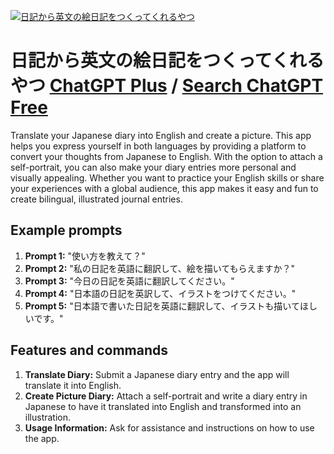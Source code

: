
[![日記から英文の絵日記をつくってくれるやつ](https://files.oaiusercontent.com/file-SmgjoYoD4y0GAlSGowIJuxWy?se=2123-10-17T03%3A07%3A36Z&sp=r&sv=2021-08-06&sr=b&rscc=max-age%3D31536000%2C%20immutable&rscd=attachment%3B%20filename%3Ddbbce42e-9ad6-4854-8439-a5558b09ce94.png&sig=VVrd2es2rkZdX4KeNxQpHPiNx1bSHLKSwnOkr008SJc%3D)](https://chat.openai.com/g/g-33k1QzM7c-ri-ji-karaying-wen-nohui-ri-ji-wotukututekureruyatu)

# 日記から英文の絵日記をつくってくれるやつ [ChatGPT Plus](https://chat.openai.com/g/g-33k1QzM7c-ri-ji-karaying-wen-nohui-ri-ji-wotukututekureruyatu) / [Search ChatGPT Free](https://gptcall.net/index.html#/?search=%E6%97%A5%E8%A8%98%E3%81%8B%E3%82%89%E8%8B%B1%E6%96%87%E3%81%AE%E7%B5%B5%E6%97%A5%E8%A8%98%E3%82%92%E3%81%A4%E3%81%8F%E3%81%A3%E3%81%A6%E3%81%8F%E3%82%8C%E3%82%8B%E3%82%84%E3%81%A4)

Translate your Japanese diary into English and create a picture. This app helps you express yourself in both languages by providing a platform to convert your thoughts from Japanese to English. With the option to attach a self-portrait, you can also make your diary entries more personal and visually appealing. Whether you want to practice your English skills or share your experiences with a global audience, this app makes it easy and fun to create bilingual, illustrated journal entries.

## Example prompts

1. **Prompt 1:** "使い方を教えて？"
2. **Prompt 2:** "私の日記を英語に翻訳して、絵を描いてもらえますか？"
3. **Prompt 3:** "今日の日記を英語に翻訳してください。"
4. **Prompt 4:** "日本語の日記を英訳して、イラストをつけてください。"
5. **Prompt 5:** "日本語で書いた日記を英語に翻訳して、イラストも描いてほしいです。"

## Features and commands

1. **Translate Diary:** Submit a Japanese diary entry and the app will translate it into English.
2. **Create Picture Diary:** Attach a self-portrait and write a diary entry in Japanese to have it translated into English and transformed into an illustration.
3. **Usage Information:** Ask for assistance and instructions on how to use the app.


